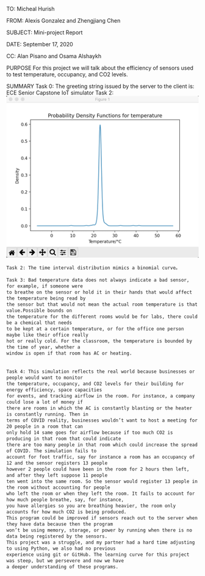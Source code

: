 TO: Micheal Hurish 

FROM: Alexis Gonzalez and Zhengjiang Chen

SUBJECT: Mini-project Report

DATE: September 17, 2020

CC: Alan Pisano and Osama Alshaykh

PURPOSE
	For this project we will talk about the efficiency of sensors used to test temperature, occupancy, and CO2 levels.

SUMMARY 
	Task 0: The greeting string issued by the server to the client is: ECE Senior Capstone IoT simulator
	Task 2:
<img src="Screen Shot 2020-09-17 at 10.06.04 PM.png">



	Task 2: The time interval distribution mimics a binomial curve。 
  
	Task 3: Bad temperature data does not always indicate a bad sensor, for example, if someone were 
	to breathe on the sensor or hold it in their hands that would affect the temperature being read by 
	the sensor but that would not mean the actual room temperature is that value.Possible bounds on 
	the temperature for the different rooms would be for labs, there could be a chemical that needs 
	to be kept at a certain temperature, or for the office one person maybe like their office really 
	hot or really cold. For the classroom, the temperature is bounded by the time of year, whether a 
	window is open if that room has AC or heating. 
  
  
	Task 4: This simulation reflects the real world because businesses or people would want to monitor 
	the temperature, occupancy, and CO2 levels for their building for energy efficiency, space capacities 
	for events, and tracking airflow in the room. For instance, a company could lose a lot of money if 
	there are rooms in which the AC is constantly blasting or the heater is constantly running. Then in 
	terms of COVID reality, businesses wouldn’t want to host a meeting for 20 people in a room that can 
	only hold 14 same goes for airflow because if too much CO2 is producing in that room that could indicate 
	there are too many people in that room which could increase the spread of COVID. The simulation fails to 
	account for foot traffic, say for instance a room has an occupancy of 12 and the sensor registers 13 people 
	however 2 people could have been in the room for 2 hours then left, and after they left suppose 11 people 
	ten went into the same room. So the sensor would register 13 people in the room without accounting for people 
	who left the room or when they left the room. It fails to account for how much people breathe, say, for instance, 
	you have allergies so you are breathing heavier, the room only accounts for how much CO2 is being produced. 
	This program could be improved if sensors reach out to the server when they have data because then the program 
	won’t be using memory, storage, or power by running when there is no data being registered by the sensors. 
	This project was a struggle, and my partner had a hard time adjusting to using Python, we also had no previous 
	experience using git or GitHub. The learning curve for this project was steep, but we persevere and now we have 
	a deeper understanding of these programs. 

